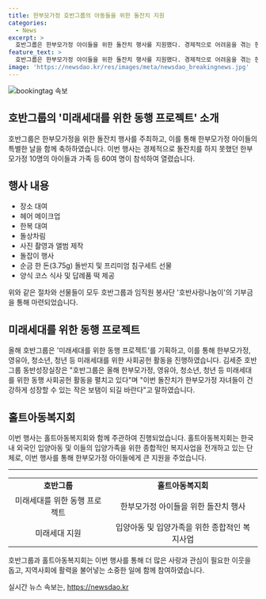 ```yaml
---
title: 한부모가정 호반그룹의 아동들을 위한 돌잔치 지원
categories:
  - News
excerpt: >
  호반그룹은 한부모가정 아이들을 위한 돌잔치 행사를 지원했다. 경제적으로 어려움을 겪는 한부모가정 10명의 아이들을 포함한 60여 명이 참석한 이번 행사는 호반그룹과 홀트아동복지회의 주최로 진행됐다. 미래세대를 위한 동행 프로젝트를 통해 호반그룹은 장소 대여부터 돌상차림, 사진 촬영, 앨범 제작, 돌잡이 행사까지 모든 과정을 지원하고, 순금 돌반지와 침구세트를 선물로 전달했다. 또한 행사 종료 후에는 가족들에게 식사와 답례품 떡을 제공했으며, 이 모든 비용은 호반그룹과 임직원 봉사단의 기부로 마련됐다.
feature_text: >
  호반그룹은 한부모가정 아이들을 위한 돌잔치 행사를 지원했다. 경제적으로 어려움을 겪는 한부모가정 10명의 아이들을 포함한 60여 명이 참석한 이번 행사는 호반그룹과 홀트아동복지회의 주최로 진행됐다. 미래세대를 위한 동행 프로젝트를 통해 호반그룹은 장소 대여부터 돌상차림, 사진 촬영, 앨범 제작, 돌잡이 행사까지 모든 과정을 지원하고, 순금 돌반지와 침구세트를 선물로 전달했다. 또한 행사 종료 후에는 가족들에게 식사와 답례품 떡을 제공했으며, 이 모든 비용은 호반그룹과 임직원 봉사단의 기부로 마련됐다.
image: 'https://newsdao.kr/res/images/meta/newsdao_breakingnews.jpg'
---
```


<p><img src="https://newsdao.kr/res/images/meta/newsdao_breakingnews.jpg" alt="bookingtag 속보" /></p>

<h2 data-ke-size="size26"><b>호반그룹</b>의 '미래세대를 위한 동행 프로젝트' 소개</h2>

<p data-ke-size="size16">호반그룹은 한부모가정을 위한 돌잔치 행사를 주최하고, 이를 통해 한부모가정 아이들의 특별한 날을 함께 축하하였습니다. 이번 행사는 경제적으로 돌잔치를 하지 못했던 한부모가정 10명의 아이들과 가족 등 60여 명이 참석하여 열렸습니다.</p>

<h2 data-ke-size="size24">행사 내용</h2>

<ul>
  <li>장소 대여</li>
  <li>헤어 메이크업</li>
  <li>한복 대여</li>
  <li>돌상차림</li>
  <li>사진 촬영과 앨범 제작</li>
  <li>돌잡이 행사</li>
  <li>순금 한 돈(3.75g) 돌반지 및 프리미엄 침구세트 선물</li>
  <li>양식 코스 식사 및 답례품 떡 제공</li>
</ul>

<p data-ke-size="size16">위와 같은 절차와 선물들이 모두 호반그룹과 임직원 봉사단 '호반사랑나눔이'의 기부금을 통해 마련되었습니다.</p>

<h2 data-ke-size="size24">미래세대를 위한 동행 프로젝트</h2>

<p data-ke-size="size16">올해 호반그룹은 '미래세대를 위한 동행 프로젝트'를 기획하고, 이를 통해 한부모가정, 영유아, 청소년, 청년 등 미래세대를 위한 사회공헌 활동을 진행하였습니다. 김세준 호반그룹 동반성장실장은 "호반그룹은 올해 한부모가정, 영유아, 청소년, 청년 등 미래세대를 위한 동행 사회공헌 활동을 펼치고 있다"며 "이번 돌잔치가 한부모가정 자녀들이 건강하게 성장할 수 있는 작은 보탬이 되길 바란다"고 말하였습니다.</p>

<h2 data-ke-size="size24">홀트아동복지회</h2>

<p data-ke-size="size16">이번 행사는 홀트아동복지회와 함께 주관하여 진행되었습니다. 홀트아동복지회는 한국 내 외국인 입양아동 및 이들의 입양가족을 위한 종합적인 복지사업을 전개하고 있는 단체로, 이번 행사를 통해 한부모가정 아이들에게 큰 지원을 주었습니다.</p>

<hr data-ke-size="size16">

<table>
  <tbody>
    <tr>
      <td style="text-align: center; height: 17px;"><b>호반그룹</b></td>
      <td style="text-align: center; height: 17px;"><b>홀트아동복지회</b></td>
    </tr>
    <tr>
      <td style="text-align: center; height: 17px;">미래세대를 위한 동행 프로젝트</td>
      <td style="text-align: center; height: 17px;">한부모가정 아이들을 위한 돌잔치 행사</td>
    </tr>
    <tr>
      <td style="text-align: center; height: 17px;">미래세대 지원</td>
      <td style="text-align: center; height: 17px;">입양아동 및 입양가족을 위한 종합적인 복지사업</td>
    </tr>
  </tbody>
</table>

<p data-ke-size="size16">호반그룹과 홀트아동복지회는 이번 행사를 통해 더 많은 사랑과 관심이 필요한 이웃을 돕고, 지역사회에 활력을 불어넣는 소중한 일에 함께 참여하였습니다.</p>
실시간 뉴스 속보는, <a href="https://newsdao.kr" rel="dofollow">https://newsdao.kr</a>



